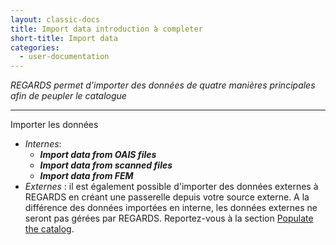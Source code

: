 ```yaml
---
layout: classic-docs
title: Import data introduction à completer
short-title: Import data
categories:
  - user-documentation
---
```


<i>REGARDS permet d'importer des données de quatre manières principales afin de peupler le catalogue</i> 

*****************



Importer les données
- *Internes*: 
  - ***Import data from OAIS files***
  - ***Import data from scanned files***
  - ***Import data from FEM***
- *Externes* : il est également possible d'importer des données externes à REGARDS en créant une passerelle depuis votre source externe. A la différence des données importées en interne, les données externes ne seront pas gérées par REGARDS. Reportez-vous à la section [Populate the catalog](/user-documentation/5-crawler/introduction-crawler).


